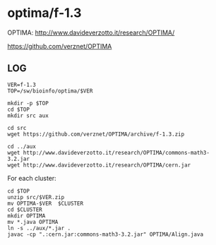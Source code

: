 optima/f-1.3
============

OPTIMA: <http://www.davideverzotto.it/research/OPTIMA/>

<https://github.com/verznet/OPTIMA>

LOG
---

    VER=f-1.3
    TOP=/sw/bioinfo/optima/$VER

    mkdir -p $TOP
    cd $TOP
    mkdir src aux

    cd src
    wget https://github.com/verznet/OPTIMA/archive/f-1.3.zip

    cd ../aux
    wget http://www.davideverzotto.it/research/OPTIMA/commons-math3-3.2.jar
    wget http://www.davideverzotto.it/research/OPTIMA/cern.jar

For each cluster:

    cd $TOP
    unzip src/$VER.zip
    mv OPTIMA-$VER  $CLUSTER
    cd $CLUSTER
    mkdir OPTIMA
    mv *.java OPTIMA
    ln -s ../aux/*.jar .
    javac -cp ".:cern.jar:commons-math3-3.2.jar" OPTIMA/Align.java
